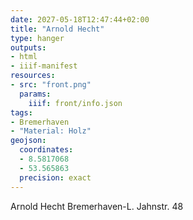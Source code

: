 ```yaml
---
date: 2027-05-18T12:47:44+02:00
title: "Arnold Hecht"
type: hanger
outputs:
- html
- iiif-manifest
resources:
- src: "front.png"
  params:
    iiif: front/info.json
tags:
- Bremerhaven
- "Material: Holz"
geojson:
  coordinates:
  - 8.5817068
  - 53.565863
  precision: exact
---
```

Arnold Hecht Bremerhaven-L. Jahnstr. 48

